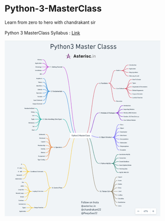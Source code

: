 # Python-3-MasterClass
Learn from zero to hero with chandrakant sir <br/><br/>
Python 3 MasterClass Syllabus : 
<a href="https://whimsical.com/python3-masterclass-syllabus-76RLyLARQDba85tTBXtiiw">Link</a><br/><br/>
![Screenshoot](ss.png)
